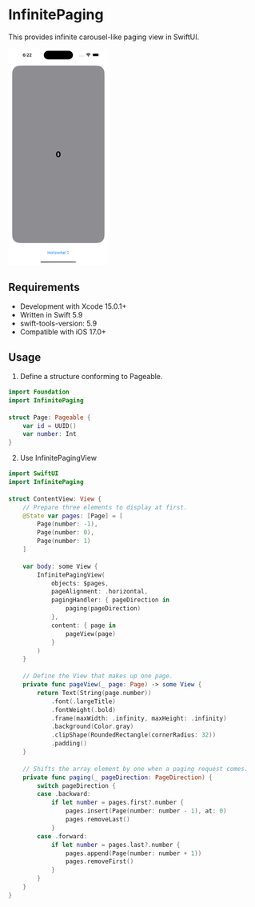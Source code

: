 # InfinitePaging

This provides infinite carousel-like paging view in SwiftUI.

<img src="./demo.gif" width="200px" height="auto" />

## Requirements

- Development with Xcode 15.0.1+
- Written in Swift 5.9
- swift-tools-version: 5.9
- Compatible with iOS 17.0+

## Usage

1. Define a structure conforming to Pageable.

```swift
import Foundation
import InfinitePaging

struct Page: Pageable {
    var id = UUID()
    var number: Int
}
```

2. Use InfinitePagingView

```swift
import SwiftUI
import InfinitePaging

struct ContentView: View {
    // Prepare three elements to display at first.
    @State var pages: [Page] = [
        Page(number: -1),
        Page(number: 0),
        Page(number: 1)
    ]

    var body: some View {
        InfinitePagingView(
            objects: $pages,
            pageAlignment: .horizontal,
            pagingHandler: { pageDirection in
                paging(pageDirection)
            },
            content: { page in
                pageView(page)
            }
        )
    }

    // Define the View that makes up one page.
    private func pageView(_ page: Page) -> some View {
        return Text(String(page.number))
            .font(.largeTitle)
            .fontWeight(.bold)
            .frame(maxWidth: .infinity, maxHeight: .infinity)
            .background(Color.gray)
            .clipShape(RoundedRectangle(cornerRadius: 32))
            .padding()
    }

    // Shifts the array element by one when a paging request comes.
    private func paging(_ pageDirection: PageDirection) {
        switch pageDirection {
        case .backward:
            if let number = pages.first?.number {
                pages.insert(Page(number: number - 1), at: 0)
                pages.removeLast()
            }
        case .forward:
            if let number = pages.last?.number {
                pages.append(Page(number: number + 1))
                pages.removeFirst()
            }
        }
    }
}
```
